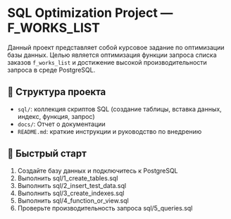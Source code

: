 
# SQL Optimization Project — F_WORKS_LIST

Данный проект представляет собой курсовое задание по оптимизации базы данных. Целью является оптимизация функции запроса списка заказов `f_works_list` и достижение высокой производительности запроса в среде PostgreSQL.

## 📁 Структура проекта
- `sql/`: коллекция скриптов SQL (создание таблицы, вставка данных, индекс, функция, запрос)
- `docs/`: Отчет о документации
- `README.md`: краткие инструкции и руководство по внедрению

## 🚀 Быстрый старт
1. Создайте базу данных и подключитесь к PostgreSQL
2. Выполнить sql/1_create_tables.sql
3. Выполнить sql/2_insert_test_data.sql
4. Выполнить sql/3_create_indexes.sql
5. Выполнить sql/4_function_or_view.sql
6. Проверьте производительность запроса sql/5_queries.sql
